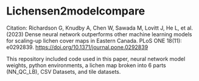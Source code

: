 # Lichensen2modelcompare
Citation: Richardson G, Knudby A, Chen W, Sawada M, Lovitt J, He L, et al. (2023) Dense neural network outperforms other machine learning models for scaling-up lichen cover maps in Eastern Canada. PLoS ONE 18(11): e0292839. https://doi.org/10.1371/journal.pone.0292839

This repository included code used in this paper, neural network model weights, python environments, a lichen map broken into 6 parts (NN_QC_LB), CSV Datasets, and tile datasets.
